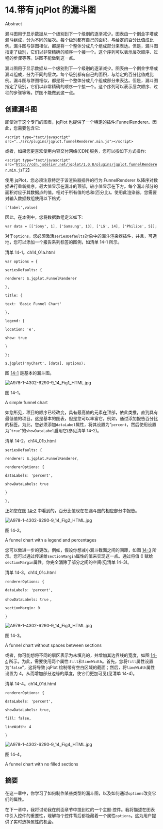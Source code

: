 # 14.带有 jqPlot 的漏斗图

Abstract

漏斗图用于显示数据从一个级别到下一个级别的逐渐减少。图表由一个倒金字塔或漏斗组成，分为不同的层次。每个级别都有自己的面积，与给定的百分比值成比例。漏斗图与饼图相似，都是将一个整体分成几个组成部分来表达。但是，漏斗图指定了级别，它们以非常精确的顺序一个接一个。这个序列可以表示层次顺序、过程的步骤等等。饼图不能做到这一点。

漏斗图用于显示数据从一个级别到下一个级别的逐渐减少。图表由一个倒金字塔或漏斗组成，分为不同的层次。每个级别都有自己的面积，与给定的百分比值成比例。漏斗图与饼图相似，都是将一个整体分成几个组成部分来表达。但是，漏斗图指定了级别，它们以非常精确的顺序一个接一个。这个序列可以表示层次顺序、过程的步骤等等。饼图不能做到这一点。

## 创建漏斗图

即使对于这个专门的图表，jqPlot 也提供了一个特定的插件:FunnelRenderer。因此，您需要包含它:

`<script type="text/javascript" src="../src/plugins/jqplot.funnelRenderer.min.js"></script>`

或者，如果您更喜欢使用内容交付网络(CDN)服务，您可以按如下方式操作:

`<script type="text/javascript" src="`[`http://cdn.jsdelivr.net/jqplot/1.0.8/plugins/jqplot.funnelRenderer.min.js`](http://cdn.jsdelivr.net/jqplot/1.0.8/plugins/jqplot.funnelRenderer.min.js)T2】

使用 jqPlot，您必须注意特定于该渲染器插件的行为:FunnelRenderer 以降序对数据进行重新排序。最大值显示在漏斗的顶部，较小值显示在下方。每个漏斗部分的面积对应于其数据点的值，相对于所有值的总和(百分比)。使用此渲染器，您需要对输入数据数组使用以下格式:

`['label',value]`

因此，在本例中，您将数据数组定义如下:

`var data = [['Sony', 1], ['Samsung', 13], ['LG', 14], ['Philips', 5]];`

对于`options`，您必须激活`seriesDefaults`对象中的漏斗渲染器插件，并且，可选地，您可以添加一个报告系列标签的图例，如清单 14-1 所示。

清单 14-1。ch14_01a.html

`var options = {`

`seriesDefaults: {`

`renderer: $.jqplot.FunnelRenderer`

`},`

`title: {`

`text: 'Basic Funnel Chart'`

`},`

`legend: {`

`location: 'e',`

`show: true`

`}`

`};`

`$.jqplot('myChart', [data], options);`

图 [14-1](#Fig1) 是基本的漏斗图。

![A978-1-4302-6290-9_14_Fig1_HTML.jpg](img/A978-1-4302-6290-9_14_Fig1_HTML.jpg)

图 14-1。

A simple funnel chart

如您所见，项目的顺序已经改变，具有最高值的元素在顶部，依此类推，直到具有最低值的项目。这是基本的图表，但是您可以丰富它，例如，通过添加报告百分比的标签。为此，您必须添加`dataLabel`属性，将其设置为“`percent`，然后使用设置为“`true`”的`showDataLabel`启用它(参见清单 14-2)。

清单 14-2。ch14_01b.html

`seriesDefaults: {`

`renderer: $.jqplot.FunnelRenderer,`

`rendererOptions: {`

`dataLabels: 'percent',`

`showDataLabels: true`

`}`

`},`

正如您在图 [14-2](#Fig2) 中看到的，百分比值现在在漏斗图的相应部分中报告。

![A978-1-4302-6290-9_14_Fig2_HTML.jpg](img/A978-1-4302-6290-9_14_Fig2_HTML.jpg)

图 14-2。

A funnel chart with a legend and percentages

您可以做进一步的更改。例如，假设你想减小漏斗截面之间的间距，如图 [14-3](#Fig3) 所示。您可以通过传递给`sectionMargin`属性的值来实现这一点。通过将值 0 赋给`sectionMargin`属性，你完全消除了部分之间的空间(见清单 14-3)。

清单 14-3。ch14_01c.html

`rendererOptions: {`

`dataLabels: 'percent',`

`showDataLabels: true` `,`

`sectionMargin: 0`

`}`

![A978-1-4302-6290-9_14_Fig3_HTML.jpg](img/A978-1-4302-6290-9_14_Fig3_HTML.jpg)

图 14-3。

A funnel chart without spaces between sections

或者，你可能想将不同的扇区表示为未填充的，并增加其边界线的宽度，如图 [14-4](#Fig4) 所示。为此，需要使用两个属性:`fill`和`lineWidth`。首先，您将`fill`属性设置为“`false`”，这将导致 jqPlot 绘制带有空白区域的截面；然后，将`lineWidth`属性设置为 4，从而增加部分边缘的厚度，使它们更加可见(见清单 14-4)。

清单 14-4。ch14_01d.html

`rendererOptions: {`

`dataLabels: 'percent',`

`showDataLabels: true,`

`fill: false,`

`lineWidth: 4`

`}`

![A978-1-4302-6290-9_14_Fig4_HTML.jpg](img/A978-1-4302-6290-9_14_Fig4_HTML.jpg)

图 14-4。

A funnel chart with no filled sections

## 摘要

在这一章中，你学习了如何制作某些类型的漏斗图，以及如何通过`options`改变它们的属性。

在下一章中，我将讨论我在前面章节中提到过的一个主题:控件。我将描述在图表中引入控件的重要性，理解每个控件背后都隐藏着一个属性`options`。这为用户提供了实时选择属性的机会。